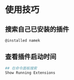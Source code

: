 # 使用技巧

## 搜索自己已安装的插件

```sh
@installed namek
```

## 查看插件启动时间

```sh
## 在命令面板搜索
Show Running Extensions
```
